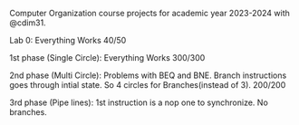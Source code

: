 Computer Organization course projects for academic year 2023-2024 with @cdim31.

Lab 0: Everything Works    40/50

1st phase (Single Circle): Everything Works    300/300

2nd phase (Multi Circle): Problems with BEQ and BNE. Branch instructions goes through intial state. So 4 circles for Branches(instead of 3).   200/200

3rd phase (Pipe lines): 1st instruction is a nop one to synchronize. No branches.  
